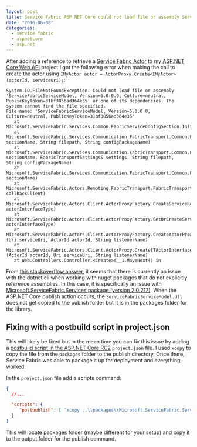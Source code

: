 ```yaml
---
layout: post
title: Service Fabric ASP.NET Core could not load file or assembly ServiceFabricServiceModel
date: "2016-06-08"
categories:
  - service fabric
  - aspnetcore
  - asp.net
---
```


After adding a reference to retrieve a [Service Fabric Actor](/posts/Service-Fabric-Service-Types/) to my [ASP.NET Core Web API](/posts/Integrating-ASPNET-Core-With-Service-Fabric-using-ICommunicationListener/) project I got the following error when making the call to create the actor using ```IMyActor actor = ActorProxy.Create<IMyActor>(actorId, serviceuri);```:

```
System.IO.FileNotFoundException: Could not load file or assembly 'ServiceFabricServiceModel, Version=5.0.0.0, Culture=neutral, PublicKeyToken=31bf3856ad364e35' or one of its dependencies. The system cannot find the file specified.
File name: 'ServiceFabricServiceModel, Version=5.0.0.0, Culture=neutral, PublicKeyToken=31bf3856ad364e35'
   at Microsoft.ServiceFabric.Services.Common.FabricServiceConfigSection.Initialize()
   at Microsoft.ServiceFabric.Services.Communication.FabricTransport.Common.FabricTransportSettings.LoadFrom(String sectionName, String filepath, String configPackageName)
   at Microsoft.ServiceFabric.Services.Communication.FabricTransport.Common.FabricTransportSettings.TryLoadFrom(String sectionName, FabricTransportSettings& settings, String filepath, String configPackageName)
   at Microsoft.ServiceFabric.Services.Communication.FabricTransport.Common.FabricTransportSettings.GetDefault(String sectionName)
   at Microsoft.ServiceFabric.Actors.Remoting.FabricTransport.FabricTransportActorRemotingProviderAttribute.CreateServiceRemotingClientFactory(IServiceRemotingCallbackClient callbackClient)
   at Microsoft.ServiceFabric.Actors.Client.ActorProxyFactory.CreateServiceRemotingClientFactory(Type actorInterfaceType)
   at Microsoft.ServiceFabric.Actors.Client.ActorProxyFactory.GetOrCreateServiceRemotingClientFactory(Type actorInterfaceType)
   at Microsoft.ServiceFabric.Actors.Client.ActorProxyFactory.CreateActorProxy[TActorInterface](Uri serviceUri, ActorId actorId, String listenerName)
   at Microsoft.ServiceFabric.Actors.Client.ActorProxy.Create[TActorInterface](ActorId actorId, Uri serviceUri, String listenerName)
   at Web.Controllers.Controller.<Create>d__1.MoveNext() in 
```

From [this stackoverflow answer](http://stackoverflow.com/a/37275624/697126), it seems that there is currently an issue with the dotnet cli when working with nuget packages that do not explicitly reference assemblies.   In this case, it is specifically an issue with [Microsoft.ServiceFabric.Services package (version 2.0.217)](https://www.nuget.org/packages/Microsoft.ServiceFabric.Services/2.0.217).  When the ASP.NET Core publish action occurs, the ```ServiceFabricServiceModel.dll``` does not get copied to the publish folder but it is in the packages folder for the library.

## Fixing with a postbuild script in project.json
This will likely be fixed but in the mean time you can fix this issue by adding a [postbuild script in the ASP.NET Core RC2](/posts/Running-scripts-pre-and-post-publish-in-ASPNET-Core-RC2/) ```project.json``` file.  I used ```xcopy``` to copy the file from the ```packages``` folder to the publish directory.  Once there, Service Fabric was able to package it up for deployment and everything worked.

In the ```project.json``` file add a scripts command:

```json
{
  //...

  "scripts": {
     "postpublish": [ "xcopy ..\\packages\\Microsoft.ServiceFabric.Services.2.0.217\\lib\\net45\\ServiceFabricServiceModel.dll %publish:OutputPath%" ]
  }
}
```

This will locate packages folder (maybe different for your setup) and copy it to the output folder for the publish command. 

